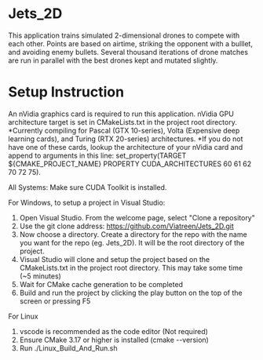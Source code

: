 # Jets_2D
This application trains simulated 2-dimensional drones to compete with each other. Points are based on airtime, striking the opponent with a bulllet, and avoiding enemy bullets. Several thousand iterations of drone matches are run in parallel with the best drones kept and mutated slightly.

# Setup Instruction

An nVidia graphics card is required to run this application. 
nVidia GPU architecture target is set in CMakeLists.txt in the project root directory. 
*Currently compiling for Pascal (GTX 10-series), Volta (Expensive deep learning cards), and Turing (RTX 20-series) architectures. 
*If you do not have one of these cards, lookup the architecture of your nVidia card and append to arguments in this line: set_property(TARGET ${CMAKE_PROJECT_NAME} PROPERTY CUDA_ARCHITECTURES 60 61 62 70 72 75). 

All Systems:
Make sure CUDA Toolkit is installed. 

For Windows, to setup a project in Visual Studio:
1) Open Visual Studio. From the welcome page, select "Clone a repository"
2) Use the git clone address: https://github.com/Viatreen/Jets_2D.git
3) Now choose a directory. Create a directory for the repo with the name you want for the repo (eg. Jets_2D). It will be the root directory of the project.
4) Visual Studio will clone and setup the project based on the CMakeLists.txt in the project root directory. This may take some time (~5 minutes)
5) Wait for CMake cache generation to be completed
6) Build and run the project by clicking the play button on the top of the screen or pressing F5

For Linux
1) vscode is recommended as the code editor (Not required)
2) Ensure CMake 3.17 or higher is installed (cmake --version)
3) Run ./Linux_Build_And_Run.sh
